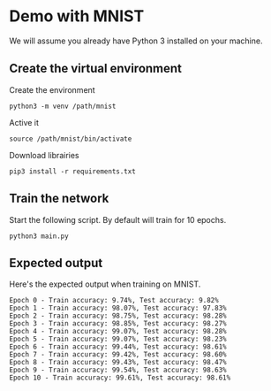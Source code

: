 # Demo with MNIST

We will assume you already have Python 3 installed on your machine.

## Create the virtual environment

Create the environment

```
python3 -m venv /path/mnist
```

Active it

```
source /path/mnist/bin/activate
```

Download librairies

```
pip3 install -r requirements.txt
```

## Train the network

Start the following script. By default will train for 10 epochs.

```
python3 main.py
```

## Expected output

Here's the expected output when training on MNIST.

```
Epoch 0 - Train accuracy: 9.74%, Test accuracy: 9.82%
Epoch 1 - Train accuracy: 98.07%, Test accuracy: 97.83%
Epoch 2 - Train accuracy: 98.75%, Test accuracy: 98.28%
Epoch 3 - Train accuracy: 98.85%, Test accuracy: 98.27%
Epoch 4 - Train accuracy: 99.07%, Test accuracy: 98.28%
Epoch 5 - Train accuracy: 99.07%, Test accuracy: 98.23%
Epoch 6 - Train accuracy: 99.44%, Test accuracy: 98.61%
Epoch 7 - Train accuracy: 99.42%, Test accuracy: 98.60%
Epoch 8 - Train accuracy: 99.43%, Test accuracy: 98.47%
Epoch 9 - Train accuracy: 99.54%, Test accuracy: 98.63%
Epoch 10 - Train accuracy: 99.61%, Test accuracy: 98.61%
```